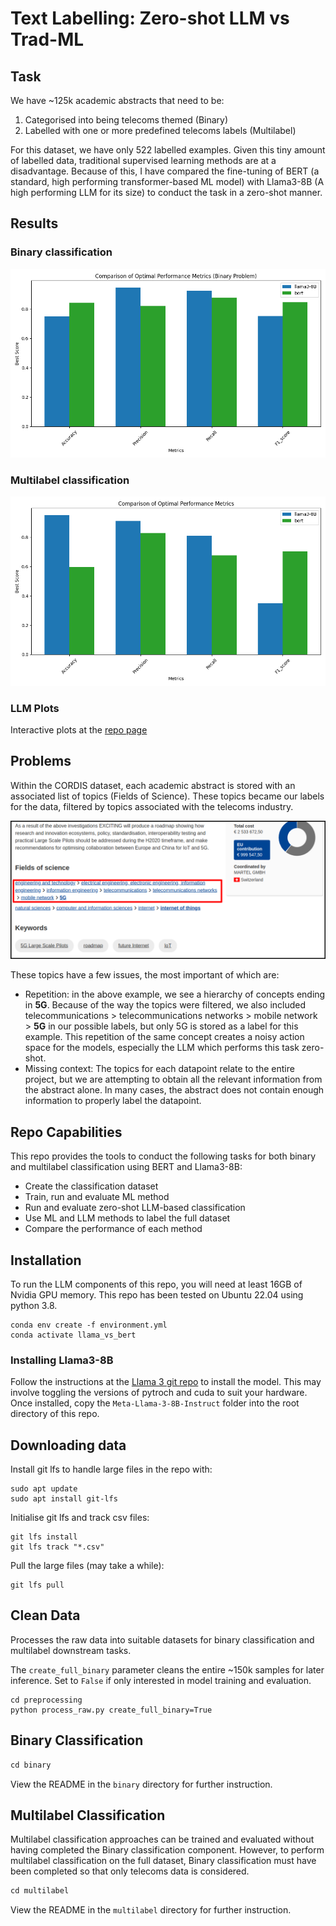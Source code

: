 # Text Labelling: Zero-shot LLM vs Trad-ML

## Task

We have \~125k academic abstracts that need to be:




1. Categorised into being telecoms themed (Binary)
2. Labelled with one or more predefined telecoms labels (Multilabel)


For this dataset, we have only 522 labelled examples. Given this tiny amount of labelled data, traditional supervised learning methods are at a disadvantage. Because of this, I have compared the fine-tuning of BERT (a standard, high performing transformer-based ML model) with Llama3-8B (A high performing LLM for its size) to conduct the task in a zero-shot manner.


## Results

### Binary classification

 ![](binary/results/comparison/binary_performance_comparison.png)



### Multilabel classification

 ![](multilabel/results/comparison/performance_comparison.png)

### LLM Plots

Interactive plots at the [repo page](https://hpfield.github.io/llama3-8B_vs_BERT__binary_and_multilabel_classification/)

## Problems
Within the CORDIS dataset, each academic abstract is stored with an associated list of topics (Fields of Science). These topics became our labels for the data, filtered by topics associated with the telecoms industry. 

![](images/cordis-topics.png)

These topics have a few issues, the most important of which are:
- Repetition: in the above example, we see a hierarchy of concepts ending in **5G**. Because of the way the topics were filtered, we also included telecommunications > telecommunications networks > mobile network  > **5G** in our possible labels, but only 5G is stored as a label for this example. This repetition of the same concept creates a noisy action space for the models, especially the LLM which performs this task zero-shot.
- Missing context: The topics for each datapoint relate to the entire project, but we are attempting to obtain all the relevant information from the abstract alone. In many cases, the abstract does not contain enough information to properly label the datapoint.

## Repo Capabilities

This repo provides the tools to conduct the following tasks for both binary and multilabel classification using BERT and Llama3-8B:

* Create the classification dataset
* Train, run and evaluate ML method
* Run and evaluate zero-shot LLM-based classification
* Use ML and LLM methods to label the full dataset
* Compare the performance of each method

## Installation

To run the LLM components of this repo, you will need at least 16GB of Nvidia GPU memory. This repo has been tested on Ubuntu 22.04 using python 3.8.


```
conda env create -f environment.yml
conda activate llama_vs_bert
```


### Installing Llama3-8B

Follow the instructions at the [Llama 3 git repo](https://github.com/meta-llama/llama3) to install the model. This may involve toggling the versions of pytroch and cuda to suit your hardware. Once installed, copy the `Meta-Llama-3-8B-Instruct` folder into the root directory of this repo.

## Downloading data

Install git lfs to handle large files in the repo with:
```
sudo apt update
sudo apt install git-lfs
```

Initialise git lfs and track csv files:
```
git lfs install
git lfs track "*.csv"
```

Pull the large files (may take a while):
```
git lfs pull
```


## Clean Data

Processes the raw data into suitable datasets for binary classification and multilabel downstream tasks.

The `create_full_binary` parameter cleans the entire \~150k samples for later inference. Set to `False` if only interested in model training and evaluation.


```
cd preprocessing
python process_raw.py create_full_binary=True
```


## Binary Classification


```javascript
cd binary
```


View the README in the `binary` directory for further instruction.


## Multilabel Classification

Multilabel classification approaches can be trained and evaluated without having completed the Binary classification component. However, to perform multilabel classification on the full dataset, Binary classification must have been completed so that only telecoms data is considered.


```javascript
cd multilabel
```

View the README in the `multilabel` directory for further instruction.